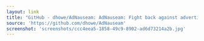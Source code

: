 ```yaml
---
layout: link
title: "GitHub - dhowe/AdNauseam: AdNauseam: Fight back against advertising surveillance"
source: 'https://github.com/dhowe/AdNauseam'
screenshot: 'screenshots/ccc4eea5-1858-49c9-8902-ad6d73214a2b.jpg'
---
```



